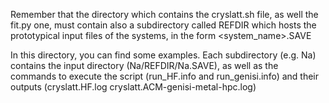 Remember that the directory which contains the cryslatt.sh file, as well the fit.py one, must contain also a subdirectory called REFDIR which hosts the prototypical input files of the systems, in the form <system_name>.SAVE

In this directory, you can find some examples. Each subdirectory (e.g. Na) contains the input directory (Na/REFDIR/Na.SAVE), as well as the commands to execute the script (run_HF.info and run_genisi.info) and their outputs (cryslatt.HF.log cryslatt.ACM-genisi-metal-hpc.log)
